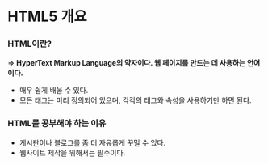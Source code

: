 # HTML5 개요

### HTML이란?

=> **HyperText Markup Language의 약자이다. 웹 페이지를 만드는 데 사용하는 언어이다.**

* 매우 쉽게 배울 수 있다.
* 모든 태그는 미리 정의되어 있으며, 각각의 태그와 속성을 사용하기만 하면 된다.



### HTML를 공부해야 하는 이유

* 게시판이나 블로그를 좀 더 자유롭게 꾸밀 수 있다.
* 웹사이트 제작을 위해서는 필수이다.





